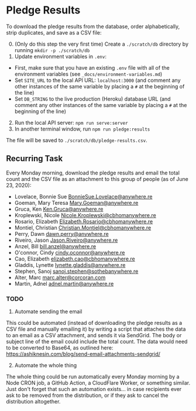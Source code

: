 # Pledge Results

To download the pledge results from the database, order alphabetically, strip duplicates, and save as a CSV file:

0. (Only do this step the very first time) Create a `./scratch/db` directory by running `mkdir -p ./scratch/db`
1. Update environment variables in `.env`:
  - First, make sure that you have an existing `.env` file with all of the environment variables (see `_docs/environment-variables.md`)
  - Set `SITE_URL` to the local API URL: `localhost:3000` (and comment any other instances of the same variable by placing a `#` at the beginning of the line)
  - Set `DB_STRING` to the live production (Heroku) database URL (and comment any other instances of the same variable by placing a `#` at the beginning of the line)
2. Run the local API server: `npm run serve:server`
3. In another terminal window, run `npm run pledge:results`

The file will be saved to `./scratch/db/pledge-results.csv`.

## Recurring Task

Every Monday morning, download the pledge results and email the total count and the CSV file as an attachment to this group of people (as of June 23, 2020):

- Lovelace, Bonnie Sue <BonnieSue.Lovelace@anywhere.re>
- Goeman, Mary Teresa <Mary.Goeman@anywhere.re>
- Gruca, Ken <Ken.Gruca@anywhere.re>
- Kroplewski, Nicole <Nicole.Kroplewski@cbhomanywhere.re>
- Rosario, Elizabeth <Elizabeth.Rosario@cbhomanywhere.re>
- Montiel, Christian <Christian.Montiel@cbhomanywhere.re>
- Perry, Dawn <dawn.perry@anywhere.re>
- Riveiro, Jason <Jason.Riveiro@anywhere.re>
- Anzel, Bill <bill.anzel@anywhere.re>
- O'connor, Cindy <cindy.oconnor@anywhere.re>
- Cao, Elizabeth <elizabeth.cao@cbhomanywhere.re>
- Gladdis, Lynette <lynette.gladdis@anywhere.re>
- Stephen, Sanoj <sanoj.stephen@sothebanywhere.re>
- Alter, Marc <marc.alter@corcoran.com>
- Martin, Adnel <adnel.martin@anywhere.re>

### TODO

1. Automate sending the email

This could be automated (instead of downloading the pledge results as a CSV file and manually emailing it) by writing a script that attaches the data to an email as a CSV attachment, and sends it via SendGrid. The body or subject line of the email could include the total count. The data would need to be converted to Base64, as outlined here: https://ashiknesin.com/blog/send-email-attachments-sendgrid/

2. Automate the whole thing

The whole thing could be run automatically every Monday morning by a Node CRON job, a GitHub Action, a CloudFlare Worker, or something similar. Just don't forget that such an automation exists... in case recipients ever ask to be removed from the distribution, or if they ask to cancel the distribution altogether.